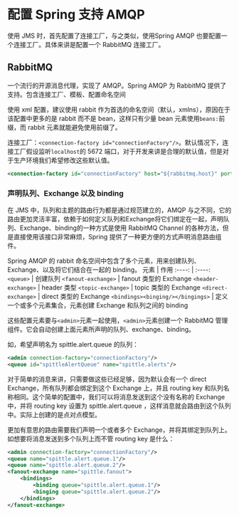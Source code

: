 # 配置 Spring 支持 AMQP

使用 JMS 时，首先配置了连接工厂，与之类似，使用Spring AMQP 也要配置一个连接工厂。具体来讲是配置一个 RabbitMQ 连接工厂。

## RabbitMQ

一个流行的开源消息代理，实现了 AMQP。Spring AMQP 为 RabbitMQ 提供了支持。包含连接工厂、模板、配置命名空间

使用 xml 配置，建议使用 rabbit 作为首选的命名空间（默认，xmlns），原因在于该配置中更多的是 rabbit 而不是 bean，这样只有少量 bean 元素使用`beans:`前缀，而 rabbit 元素就能避免使用前缀了。

连接工厂：`<connection-factory id="connectionFactory"/>`。默认情况下，连接工厂假设监听`localhost`的 5672 端口，对于开发来讲是合理的默认值，但是对于生产环境我们希望修改这些默认值。
```xml
<connection-factory id="connectionFactory" host="${rabbitmq.host}" port="${rabbitmq.port}" username="" password=""/>
```

### 声明队列、Exchange 以及 binding

在 JMS 中，队列和主题的路由行为都是通过规范建立的，AMQP 与之不同，它的路由更加灵活丰富，依赖于如何定义队列和Exchange将它们绑定在一起，声明队列、Exchange、binding的一种方式是使用 RabbitMQ Channel 的各种方法，但是直接使用该接口非常麻烦，Spring 提供了一种更方便的方式声明消息路由组件。

Spring AMQP 的 rabbit 命名空间中包含了多个元素，用来创建队列、Exchange、以及将它们结合在一起的 binding。
元素 | 作用
:----: | :----:
`<queue>` | 创建队列
`<fanout-exchange>` | fanout 类型的 Exchange
`<header-exchange>` | header 类型
`<topic-exchange>` | topic 类型的 Exchange
`<direct-exchange>` | direct 类型的 Exchange
`<bindings><binging/></bingings>` | 定义一个或多个元素集合，元素创建 Exchange 和队列之间的 binding

这些配置元素要与`<admin>`元素一起使用，`<admin>`元素创建一个 RabbitMQ 管理组件。它会自动创建上面元素所声明的队列、exchange、binding。

如，希望声明名为 spittle.alert.queue 的队列：
```xml
<admin connection-factory="connectionFactory"/>
<queue id="spittleAlertQueue" name="spittle.alerts"/>
```
对于简单的消息来讲，只需要做这些已经足够，因为默认会有一个 direct Exchange，所有队列都会绑定到这个 Exchange 上，并且 routing key 和队列名称相同。这个简单的配置中，我们可以将消息发送到这个没有名称的 Exchange 中，并将 routing key 设置为 spittle.alert.queue ，这样消息就会路由到这个队列中。实际上创建的是点对点模型。

更加有意思的路由需要我们声明一个或者多个 Exchange，并将其绑定到队列上。如想要将消息发送到多个队列上而不管 routing key 是什么：
```xml
<admin connection-factory="connectionFactory"/>
<queue name="spittle.alert.queue.1"/>
<queue name="spittle.alert.queue.2"/>
<fanout-exchange name="spittle.fanout">
    <bindings>
        <binding queue="spittle.alert.queue.1"/>
        <binging queue="spittle.alert.queue.2"/>
    </bindings>
</fanout-exchange>
```
